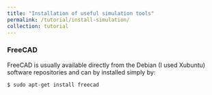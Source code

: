 ```yaml
---
title: "Installation of useful simulation tools"
permalink: /tutorial/install-simulation/
collection: tutorial
---
```


### FreeCAD

FreeCAD is usually available directly from the Debian (I used Xubuntu) software repositories and can by installed simply by:

```shell
$ sudo apt-get install freecad
```

